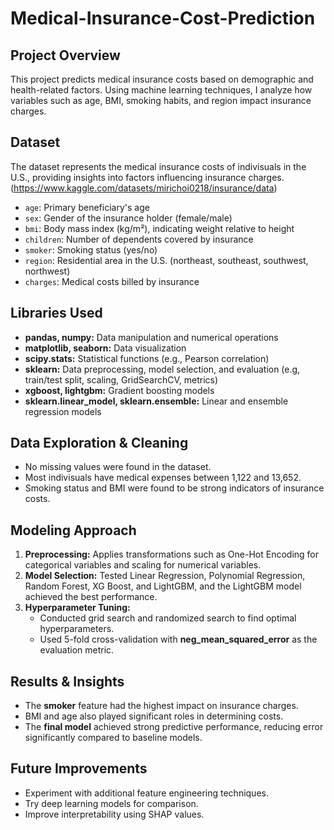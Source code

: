 # Medical-Insurance-Cost-Prediction

## Project Overview
This project predicts medical insurance costs based on demographic and health-related factors. Using machine learning techniques, I analyze how variables such as age, BMI, smoking habits, and region impact insurance charges.

## Dataset
The dataset represents the medical insurance costs of indivisuals in the U.S., providing insights into factors influencing insurance charges. (https://www.kaggle.com/datasets/mirichoi0218/insurance/data)
* `age`: Primary beneficiary's age
* `sex`: Gender of the insurance holder (female/male)
* `bmi`: Body mass index (kg/m²), indicating weight relative to height
* `children`: Number of dependents covered by insurance
* `smoker`: Smoking status (yes/no)
* `region`: Residential area in the U.S. (northeast, southeast, southwest, northwest)
* `charges`: Medical costs billed by insurance

## Libraries Used
* **pandas, numpy:** Data manipulation and numerical operations
* **matplotlib, seaborn:** Data visualization
* **scipy.stats:** Statistical functions (e.g., Pearson correlation)
* **sklearn:** Data preprocessing, model selection, and evaluation (e.g, train/test split, scaling, GridSearchCV, metrics)
* **xgboost, lightgbm:** Gradient boosting models
* **sklearn.linear_model, sklearn.ensemble:** Linear and ensemble regression models

## Data Exploration & Cleaning
* No missing values were found in the dataset.
* Most indivisuals have medical expenses between 1,122 and 13,652.
* Smoking status and BMI were found to be strong indicators of insurance costs.

## Modeling Approach
1. **Preprocessing:** Applies transformations such as One-Hot Encoding for categorical variables and scaling for numerical variables.
2. **Model Selection:** Tested Linear Regression, Polynomial Regression, Random Forest, XG Boost, and LightGBM, and the LightGBM model achieved the best performance.
3. **Hyperparameter Tuning:**
   * Conducted grid search and randomized search to find optimal hyperparameters.
   * Used 5-fold cross-validation with **neg_mean_squared_error** as the evaluation metric.

## Results & Insights
* The **smoker** feature had the highest impact on insurance charges.
* BMI and age also played significant roles in determining costs.
* The **final model** achieved strong predictive performance, reducing error significantly compared to baseline models.

## Future Improvements
* Experiment with additional feature engineering techniques.
* Try deep learning models for comparison.
* Improve interpretability using SHAP values.
